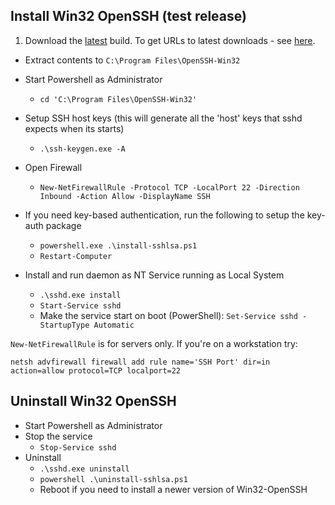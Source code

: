 ## Install Win32 OpenSSH (test release)

1. Download the [latest](https://github.com/PowerShell/Win32-OpenSSH/releases/latest/) build. To get URLs to latest downloads - see [here](https://github.com/PowerShell/Win32-OpenSSH/wiki/How-to-retrieve-links-to-latest-packages).
* Extract contents to `C:\Program Files\OpenSSH-Win32`
* Start Powershell as Administrator
     * `cd 'C:\Program Files\OpenSSH-Win32'`
* Setup SSH host keys (this will generate all the 'host' keys that sshd expects when its starts)
     * `.\ssh-keygen.exe -A`
* Open Firewall
     * `New-NetFirewallRule -Protocol TCP -LocalPort 22 -Direction Inbound -Action Allow -DisplayName SSH`
* If you need key-based authentication, run the following to setup the key-auth package
          
    * `powershell.exe .\install-sshlsa.ps1`
    * `Restart-Computer`

* Install and run daemon as NT Service running as Local System
     * `.\sshd.exe install`
     * `Start-Service sshd`
     * Make the service start on boot (PowerShell): `Set-Service sshd -StartupType Automatic`

`New-NetFirewallRule` is for servers only. If you're on a workstation try:

```
netsh advfirewall firewall add rule name='SSH Port' dir=in action=allow protocol=TCP localport=22
```

## Uninstall Win32 OpenSSH

* Start Powershell as Administrator
* Stop the service
     * `Stop-Service sshd`
* Uninstall
     * `.\sshd.exe uninstall`
     * `powershell .\uninstall-sshlsa.ps1`
     * Reboot if you need to install a newer version of Win32-OpenSSH
